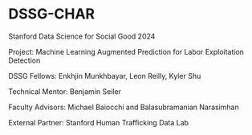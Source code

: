 # DSSG-CHAR

Stanford Data Science for Social Good 2024

Project: Machine Learning Augmented Prediction for Labor Exploitation Detection

DSSG Fellows: Enkhjin Munkhbayar, Leon Reilly, Kyler Shu

Technical Mentor: Benjamin Seiler

Faculty Advisors: Michael Baiocchi and Balasubramanian Narasimhan

External Partner: Stanford Human Trafficking Data Lab
